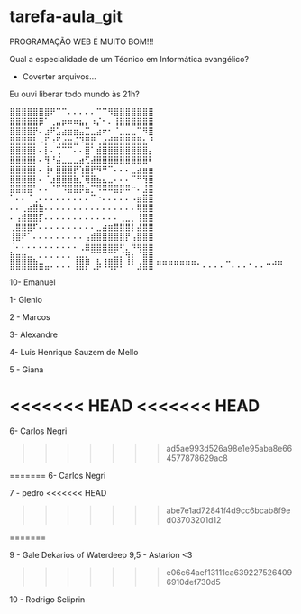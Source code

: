 # tarefa-aula_git

PROGRAMAÇÃO WEB É MUITO BOM!!!

Qual a especialidade de um Técnico em Informática evangélico?
- Coverter arquivos...

Eu ouvi liberar todo mundo às 21h?

⣿⣿⣿⣿⣿⣿⣿⠟⠉⠉⠄⠄⠄⠄⠄⠉⠉⠻⣿⣿⣿⣿⣿⣿⣿
⣿⣿⣿⣿⣿⡿⠁⢀⣤⡶⠶⠶⣦⡄⠰⡌⠂⠄⢸⣿⣿⣿⣿⣿⣿
⣿⣿⣿⣿⡟⠄⣰⠟⣡⣴⣶⣶⣤⣉⣀⣴⠖⠂⠈⣀⣀⣀⠉⠻⣿
⣿⣿⣿⣿⡇⠠⡏⠰⢋⣴⣶⣬⠹⣿⡟⢀⣴⣾⣿⣿⣿⣿⣿⣆⠘
⣿⣿⣿⣿⡇⠄⡇⠄⢉⠉⠉⠄⠄⣿⠁⣾⣿⣿⣿⣿⣿⣿⣿⣿⡄
⣿⣿⣿⣿⡇⠄⢻⠘⣬⣀⣀⣀⣴⢋⣼⣿⣿⣿⣿⣿⣿⣿⣿⣿⠇
⣿⣿⣿⣿⡇⠄⢸⠆⣿⣿⣿⡟⢱⣿⡟⠻⠛⠉⠄⠄⠄⣀⣴⣶⣶
⣿⣿⣿⣿⡇⠄⠈⣰⣿⣿⣿⣷⡈⢿⣿⣦⣄⣀⠄⠄⠄⠉⠛⢻⣿
⣿⣿⣿⣿⠃⠄⠄⠈⠋⠹⣿⣿⡿⣦⡉⠻⠿⠿⣿⡿⠿⠒⠄⣸⣿
⠁⠄⠄⠈⢀⠄⠄⠄⠄⠄⠄⠄⠄⠄⠉⠐⠄⠄⠄⠄⠄⠠⣶⣿⣿
⠄⠄⢀⣴⣿⣷⠄⠄⠄⠄⠄⠄⠄⠄⠄⠄⠄⠄⠄⠄⠄⠄⢿⣿⣿
⠄⢠⣾⣿⣿⡏⠄⠄⠄⠄⠄⠄⠄⠄⠄⠄⠄⠄⠄⢀⣀⡀⢸⣿⣿
⢀⣿⣿⣿⠏⠄⠄⠄⠄⠄⠄⠄⠄⠄⠄⣀⣴⣶⣿⣿⣿⡇⣼⣿⣿
⢸⣿⠟⠁⠄⠄⠄⠄⠄⠄⠄⠄⠄⢠⣾⣿⣿⣿⣿⣿⡟⢠⣿⣿⣿
⠈⠄⠄⠄⠄⠄⠄⠄⠄⠄⠄⠄⢀⣿⣿⣿⣿⣿⣿⠟⡀⠻⢿⣿⣿
⣷⣶⣶⣤⡀⠄⠄⠄⠄⠄⠄⢠⣤⣄⠉⡉⢉⣉⣥⡌⢻⡆⠈⣿⣿
⣿⣿⣿⣿⣿⣶⣤⠄⠄⠄⠄⢸⣿⡟⢀⡷⠸⢿⡿⠇⠘⠃⣰⣿⣿
⠛⠛⠛⠛⠛⠛⠛⠂⠄⠄⠄⠄⠉⠄⠄⠄⠂⠄⠄⠒⠚⠛

10- Emanuel

1- Glenio

2 - Marcos

3- Alexandre

4- Luis Henrique Sauzem de Mello

5 - Giana

<<<<<<< HEAD
<<<<<<< HEAD
=======
6- Carlos Negri
>>>>>>> ad5ae993d526a98e1e95aba8e664577878629ac8

=======
6- Carlos Negri

7 - pedro
<<<<<<< HEAD
>>>>>>> abe7e1ad72841f4d9cc6bcab8f9ed03703201d12

=======

9 - Gale Dekarios of Waterdeep 
9,5 - Astarion <3
>>>>>>> e06c64aef13111ca6392275264096910def730d5

10 - Rodrigo Seliprin